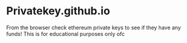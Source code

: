 # Privatekey.github.io
From the browser check ethereum private keys to see if they have any funds! This is for educational purposes only ofc
